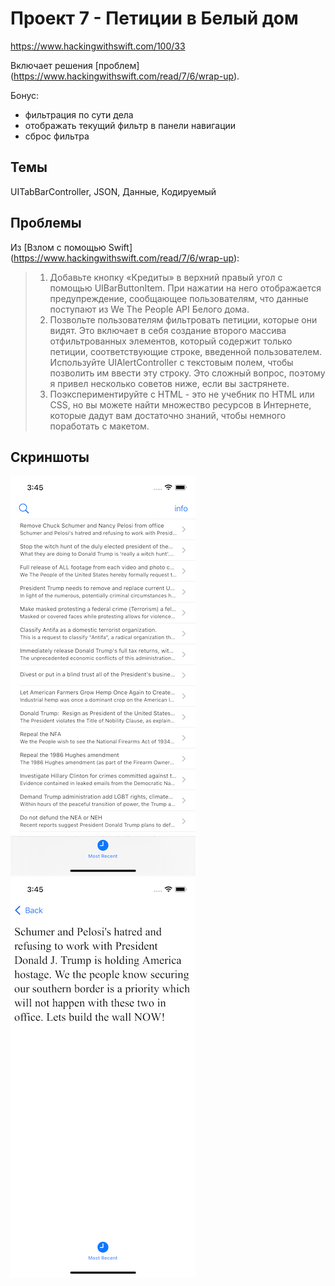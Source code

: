 # Проект 7 - Петиции в Белый дом

https://www.hackingwithswift.com/100/33

Включает решения [проблем] (https://www.hackingwithswift.com/read/7/6/wrap-up).

Бонус:
- фильтрация по сути дела
- отображать текущий фильтр в панели навигации
- сброс фильтра

## Темы

UITabBarController, JSON, Данные, Кодируемый

## Проблемы

Из [Взлом с помощью Swift] (https://www.hackingwithswift.com/read/7/6/wrap-up):
> 1. Добавьте кнопку «Кредиты» в верхний правый угол с помощью UIBarButtonItem. При нажатии на него отображается предупреждение, сообщающее пользователям, что данные поступают из We The People API Белого дома.
> 2. Позвольте пользователям фильтровать петиции, которые они видят. Это включает в себя создание второго массива отфильтрованных элементов, который содержит только петиции, соответствующие строке, введенной пользователем. Используйте UIAlertController с текстовым полем, чтобы позволить им ввести эту строку. Это сложный вопрос, поэтому я привел несколько советов ниже, если вы застрянете.
> 3. Поэкспериментируйте с HTML - это не учебник по HTML или CSS, но вы можете найти множество ресурсов в Интернете, которые дадут вам достаточно знаний, чтобы немного поработать с макетом.

## Скриншоты

![screenshot1](screen01.png)
![screenshot2](screen02.png)
